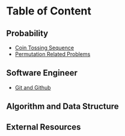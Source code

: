 # Table of Content

## Probability
- [Coin Tossing Sequence](Probability/Coin_Tossing_Sequence.md)
- [Permutation Related Problems](Probability/Permutation.md)

## Software Engineer
- [Git and Github](SoftwareEngineer/Git.md)

## Algorithm and Data Structure

## External Resources